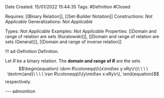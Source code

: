 <br />
<br />

Date Created: 15/01/2022 15:44:35
Tags: #Definition #Closed 

Requires: [[Binary Relation]], [[Set-Builder Notation]]
Constructions: _Not Applicable_
Generalizations: _Not Applicable_

Types: _Not Applicable_
Examples: _Not Applicable_ 
Properties: [[Domain and range of relation are sets (Kuratowski)]], [[Domain and range of relation are sets (General)]], [[Domain and range of inverse relation]]

!!! ad-Definition Definition.

Let $R$ be a binary relation. The **domain and range of $R$** are the sets
$$\begin{equation}
    \dom R\coloneqq\l\{x\mid\ex y:xRy\r\}\ \ \ \ \textrm{and}\ \ \ \ \ran R\coloneqq\l\{y\mid\ex x:xRy\r\},
\end{equation}$$
respectively.

--- admonition
